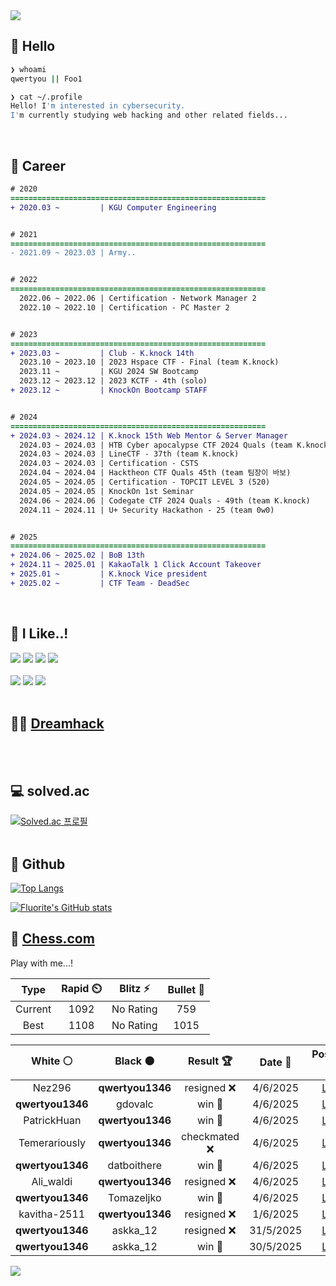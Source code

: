 <div align=left>
  <img src="https://capsule-render.vercel.app/api?type=waving&height=300&color=00f0e0&text=•⩊•" />
<br>

## 👋 Hello
```zsh
❯ whoami
qwertyou || Foo1

❯ cat ~/.profile
Hello! I'm interested in cybersecurity.
I'm currently studying web hacking and other related fields...
```
<br>
  
## 🌱 Career
```diff
# 2020
=========================================================
+ 2020.03 ~         | KGU Computer Engineering


# 2021
=========================================================
- 2021.09 ~ 2023.03 | Army..


# 2022
=========================================================
  2022.06 ~ 2022.06 | Certification - Network Manager 2
  2022.10 ~ 2022.10 | Certification - PC Master 2


# 2023
=========================================================
+ 2023.03 ~         | Club - K.knock 14th
  2023.10 ~ 2023.10 | 2023 Hspace CTF - Final (team K.knock)
  2023.11 ~         | KGU 2024 SW Bootcamp
  2023.12 ~ 2023.12 | 2023 KCTF - 4th (solo)
+ 2023.12 ~         | KnockOn Bootcamp STAFF


# 2024
=========================================================
+ 2024.03 ~ 2024.12 | K.knock 15th Web Mentor & Server Manager
  2024.03 ~ 2024.03 | HTB Cyber apocalypse CTF 2024 Quals (team K.knock)
  2024.03 ~ 2024.03 | LineCTF - 37th (team K.knock)
  2024.03 ~ 2024.03 | Certification - CSTS
  2024.04 ~ 2024.04 | Hacktheon CTF Quals 45th (team 팀장이 바보)
  2024.05 ~ 2024.05 | Certification - TOPCIT LEVEL 3 (520)
  2024.05 ~ 2024.05 | KnockOn 1st Seminar
  2024.06 ~ 2024.06 | Codegate CTF 2024 Quals - 49th (team K.knock)
  2024.11 ~ 2024.11 | U+ Security Hackathon - 25 (team 0w0)


# 2025
=========================================================
+ 2024.06 ~ 2025.02 | BoB 13th
+ 2024.11 ~ 2025.01 | KakaoTalk 1 Click Account Takeover
+ 2025.01 ~         | K.knock Vice president
+ 2025.02 ~         | CTF Team - DeadSec
```
<br>

## 🔨 I Like..!
<img src="https://img.shields.io/badge/Java-ED8B00?style=for-the-badge&logo=openjdk&logoColor=white">
<img src="https://img.shields.io/badge/python-3776AB?style=for-the-badge&logo=python&logoColor=white">
<img src="https://img.shields.io/badge/PHP-777BB4?style=for-the-badge&logo=php&logoColor=white">
<img src="https://img.shields.io/badge/Node.js-43853D?style=for-the-badge&logo=node.js&logoColor=white">
<br><br>
<img src="https://img.shields.io/badge/linux-FCC624?style=for-the-badge&logo=linux&logoColor=black"> 
<img src="https://img.shields.io/badge/docker-%230db7ed.svg?style=for-the-badge&logo=docker&logoColor=white">
<img src="https://img.shields.io/badge/GIT-E44C30?style=for-the-badge&logo=git&logoColor=white">
<br><br>

## 👨‍💻 [Dreamhack](https://dreamhack.io/users/40186)
<br><br>


## 💻 solved.ac
[![Solved.ac
프로필](http://mazassumnida.wtf/api/v2/generate_badge?boj=qwertyou)](https://solved.ac/qwertyou)
<br><br>

## 🚀 Github
[![Top Langs](https://github-readme-stats.vercel.app/api/top-langs/?username=qw3rtyou&layout=compact)](https://github.com/qw3rtyou/github-readme-stats)

[![Fluorite's GitHub stats](https://github-readme-stats.vercel.app/api?username=qw3rtyou)](https://github.com/anuraghazra/github-readme-stats)

## 🏁 [Chess.com](https://www.chess.com/)
Play with me...!
<!--START_SECTION:chessStats-->
<!-- Automatically generated with https://github.com/Balastrong/chess-stats-action -->

| Type | Rapid ⏲️ | Blitz ⚡ | Bullet 🔫 |
|:---:|:---:|:---:|:---:|
| Current | 1092 | No Rating | 759 |
| Best | 1108 | No Rating | 1015 |

| White ⚪ | Black ⚫ | Result 🏆 | Date 📅 | Position 🗺️ | Type 🕕 |
|:---:|:---:|:---:|:---:|:---:|:---:|
| Nez296 | **qwertyou1346** | resigned ❌ | 4/6/2025 | <a href="http://www.ee.unb.ca/cgi-bin/tervo/fen.pl?select=r4r2/p4p1p/2p1bk1P/1p2p1pQ/4P3/1N1P4/PPP2qP1/2K2R1R b - - 1 20">Link</a> | Rapid |
| **qwertyou1346** | gdovalc | win 🥇 | 4/6/2025 | <a href="http://www.ee.unb.ca/cgi-bin/tervo/fen.pl?select=2r3k1/6pp/5p2/4p3/P1N5/1P4P1/1BN4P/4K3 b - - 0 33">Link</a> | Rapid |
| PatrickHuan | **qwertyou1346** | win 🥇 | 4/6/2025 | <a href="http://www.ee.unb.ca/cgi-bin/tervo/fen.pl?select=1k2r3/pbp5/1p6/1P6/5p2/P2n1B2/3K4/8 w - - 0 43">Link</a> | Rapid |
| Temerariously | **qwertyou1346** | checkmated ❌ | 4/6/2025 | <a href="http://www.ee.unb.ca/cgi-bin/tervo/fen.pl?select=4k2R/1R6/6p1/p3P2p/7P/P1P2bP1/5P2/6K1 b - - 3 32">Link</a> | Rapid |
| **qwertyou1346** | datboithere | win 🥇 | 4/6/2025 | <a href="http://www.ee.unb.ca/cgi-bin/tervo/fen.pl?select=5r1r/pp1QR1pk/2p3bp/3p4/3P4/1PN3P1/P1P2PBP/1K6 b - - 2 24">Link</a> | Rapid |
| Ali_waldi | **qwertyou1346** | resigned ❌ | 4/6/2025 | <a href="http://www.ee.unb.ca/cgi-bin/tervo/fen.pl?select=2r1kbqr/p1pp4/b1n2Npn/1pP1ppNp/1P2P3/P2PB1PP/5PB1/R2Q1RK1 b k - 5 20">Link</a> | Rapid |
| **qwertyou1346** | Tomazeljko | win 🥇 | 4/6/2025 | <a href="http://www.ee.unb.ca/cgi-bin/tervo/fen.pl?select=r4r1k/1p3ppp/4p2R/1P6/2p5/qP4Q1/1B4PP/2KR4 b - - 5 25">Link</a> | Rapid |
| kavitha-2511 | **qwertyou1346** | resigned ❌ | 1/6/2025 | <a href="http://www.ee.unb.ca/cgi-bin/tervo/fen.pl?select=8/p7/8/8/1P2B3/P3k3/1KP2bR1/8 b - - 0 45">Link</a> | Rapid |
| **qwertyou1346** | askka_12 | resigned ❌ | 31/5/2025 | <a href="http://www.ee.unb.ca/cgi-bin/tervo/fen.pl?select=r1b4r/ppp2kp1/3p4/3Nppq1/3nP2p/3P2P1/PPP2P2/R4RK1 w - - 0 17">Link</a> | Rapid |
| **qwertyou1346** | askka_12 | win 🥇 | 30/5/2025 | <a href="http://www.ee.unb.ca/cgi-bin/tervo/fen.pl?select=8/6P1/8/5K2/1ppk4/pP6/P1P4P/8 b - - 0 37">Link</a> | Rapid |

<!--END_SECTION:chessStats-->


<img src="https://capsule-render.vercel.app/api?type=waving&color=00f0e0&height=150&section=footer" />
</div>


